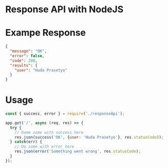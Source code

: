 # Response API with NodeJS

# Exampe Response

```json
{
  "message": "OK",
  "error": false,
  "code": 200,
  "results": {
    "user": "Huda Prasetyo"
  }
}
```

# Usage

```javascript
const { success, error } = require('./responseApi');

app.get('/', async (req, res) => {
  try {
    // Dome some with success here
    res.json(success('OK', {user: 'Huda Prasetyo'}, res.statusCode));
  } catch(err) {
    // Do some with error here
    res.json(error('Something went wrong', res.statusCode);
  }
});
```
